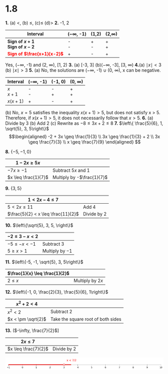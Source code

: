 # 1.8
**1.** (a) $<$, (b) $\leq$, (c)$\leq$ (d)$>$
**2.** -1, 2

| Interval                                               | ($-\infty$, -1) | (1,2)  | (2,$\infty$) |
| ------------------------------------------------------ | --------------- | ------ | ------------ |
| **Sign of $x + 1$**<br>**Sign of $x - 2$**             | -<br>-          | +<br>- | +<br>+       |
| <font color="red">**Sign of $\frac{x+1}{x-2}$**</font> | +               | -      | +            |
Yes, ($-\infty$, -1) and (2, $\infty$), \[1, 2)
**3.** (a) \[-3, 3\] (b)($-\infty$, -3], \[3, $\infty$) 
**4.**(a) $\mid x \mid < 3$ (b) $\mid x \mid > 3$
**5.** 
(a) No, the solutions are ($-\infty$, -1) $\cup$ (0, $\infty$), x can be negative. 

| Interval     | ($-\infty$, -1) | (-1, 0) | (0, $\infty$) |
| ------------ | --------------- | ------- | ------------- |
| $x$<br>$x+1$ | -<br>-          | -<br>+  | +<br>+        |
| $x(x+1)$     | +               | -       | +             |
(b) No, $x = 5$ satisfies the inequality $x(x + 1) > 5$, but does not satisfy x > 5. Therefore, if $x(x + 1) > 5$, it does not necessarily follow that $x > 5$.
**6.** (a) Divide by 3 (b) Add 2 (c) Rewrite as $-8 \leq 3x + 2 \leq 8$ 
**7.** $\left\{ \frac{5}{6}, 1, \sqrt{5}, 3, 5\right\}$
$$\begin{aligned}
   -2 + 3x \geq \frac{1}{3} \\
   3x \geq \frac{1}{3} + 2 \\
   3x \geq \frac{7}{3} \\
   x \geq \frac{7}{9}
   \end{aligned}
   $$


**8.** $\left\{ -5, -1, 0\right\}$

| $1 - 2x \geq 5x$     |                            |
| -------------------- | -------------------------- |
| $-7x \geq -1$        | Subtract $5x$ and $1$      |
| $x \leq \frac{1}{7}$ | Multiply by -$\frac{1}{7}$ |
**9.** $\left\{ 3, 5\right\}$

| $1 < 2x - 4 \leq 7$                 |             |
| ----------------------------------- | ----------- |
| $5 < 2x \leq 11$                    | Add $4$     |
| $\frac{5}{2} < x \leq \frac{11}{2}$ | Divide by 2 |
**10.** $\left\{\sqrt{5}, 3, 5, \right\}$

| $-2 \leq 3-x < 2$ |                  |
| ----------------- | ---------------- |
| $-5 \leq -x < -1$ | Subtract $3$     |
| $5 \geq x > 1$    | Multiply by $-1$ |
**11.** $\left\{-5, -1, \sqrt{5}, 3, 5\right\}$

| $\frac{1}{x} \leq \frac{1}{2}$ |                  |
| ------------------------------ | ---------------- |
| $2 \leq x$                     | Multiply by $2x$ |
**12.** $\left\{-1, 0, \frac{2}{3}, \frac{5}{6}, 1\right\}$

| $x^2 + 2 < 4$      |                                    |
| ------------------ | ---------------------------------- |
| $x^2 < 2$          | Subtract $2$                       |
| $x < \pm \sqrt{2}$ | Take the square root of both sides |
**13.** ($-\infty, \frac{7}{2}$\] 

| $2x \leq 7$          |               |
| -------------------- | ------------- |
| $x \leq \frac{7}{2}$ | Divide by $2$ |
![](images/math_00005.png)
